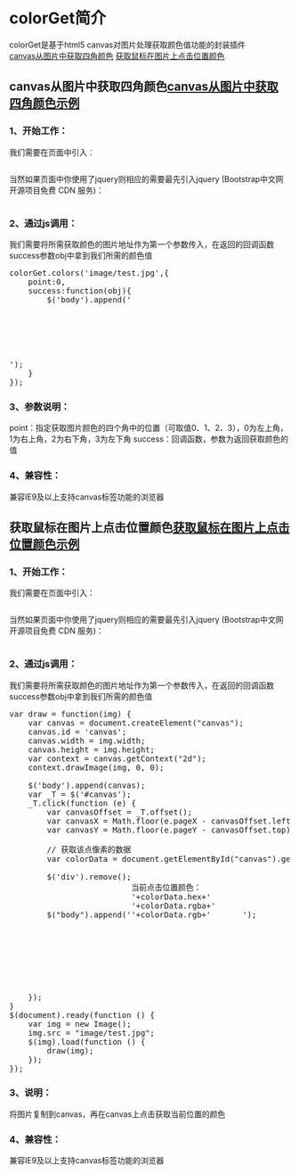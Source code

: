 <h1>colorGet简介</h1>

colorGet是基于html5 canvas对图片处理获取颜色值功能的封装插件<br/>
<a href="#colorGet1">canvas从图片中获取四角颜色</a>
<a href="#colorGet2">获取鼠标在图片上点击位置颜色</a>
<h2>canvas从图片中获取四角颜色<a href="http://www.shdnfw.com/plugin/colorGet/demo1.html">canvas从图片中获取四角颜色示例</a></h2>

<h3>1、开始工作：</h3>

我们需要在页面中引入：
<pre><script type="text/javascript" src="....../colorGet.js"></script></pre>
当然如果页面中你使用了jquery则相应的需要最先引入jquery (Bootstrap中文网开源项目免费 CDN 服务)：
<pre><script type="text/javascript" src="//cdn.bootcss.com/jquery/1.9.1/jquery.min.js"></script></pre>
<h3>2、通过js调用：</h3>

我们需要将所需获取颜色的图片地址作为第一个参数传入，在返回的回调函数success参数obj中拿到我们所需的颜色值
<pre>colorGet.colors('image/test.jpg',{
	point:0,
	success:function(obj){
		$('body').append('<div style="height:100px;width:100px;background-color:'+obj.hex+'"></div>');
	}
});</pre>
<h3>3、参数说明：</h3>

point：指定获取图片颜色的四个角中的位置（可取值0、1、2、3），0为左上角，1为右上角，2为右下角，3为左下角
success：回调函数，参数为返回获取颜色的值
<h3>4、兼容性：</h3>

兼容IE9及以上支持canvas标签功能的浏览器
<h2>获取鼠标在图片上点击位置颜色<a href="http://www.shdnfw.com/plugin/colorGet/demo2.html">获取鼠标在图片上点击位置颜色示例</a></h2>

<h3>1、开始工作：</h3>

我们需要在页面中引入：
<pre><script type="text/javascript" src="....../colorGetActive.js"></script></pre>
当然如果页面中你使用了jquery则相应的需要最先引入jquery (Bootstrap中文网开源项目免费 CDN 服务)：
<pre><script type="text/javascript" src="//cdn.bootcss.com/jquery/1.9.1/jquery.min.js"></script></pre>
<h3>2、通过js调用：</h3>

我们需要将所需获取颜色的图片地址作为第一个参数传入，在返回的回调函数success参数obj中拿到我们所需的颜色值
<pre>var draw = function(img) {
	var canvas = document.createElement("canvas");
	canvas.id = 'canvas';
	canvas.width = img.width;
	canvas.height = img.height;
	var context = canvas.getContext("2d");
	context.drawImage(img, 0, 0);

	$('body').append(canvas);
	var _T = $('#canvas');
	_T.click(function (e) {
		var canvasOffset = _T.offset();
		var canvasX = Math.floor(e.pageX - canvasOffset.left);
		var canvasY = Math.floor(e.pageY - canvasOffset.top);

		// 获取该点像素的数据
		var colorData = document.getElementById("canvas").getPixelColor(canvasX, canvasY);

		$('div').remove();
		$("body").append('<div style="height:200px;width:200px;display:inline-block;background-color:'+colorData.hex+'">当前点击位置颜色：<br>'+colorData.hex+'<br>'+colorData.rgba+'<br>'+colorData.rgb+'</div>');
	});
}
$(document).ready(function () {
	var img = new Image();
	img.src = "image/test.jpg";
	$(img).load(function () {
		draw(img);
	});
});</pre>

<h3>3、说明：</h3>

将图片复制到canvas，再在canvas上点击获取当前位置的颜色
<h3>4、兼容性：</h3>

兼容IE9及以上支持canvas标签功能的浏览器



<script type="text/javascript">
	$('pre').each(function(){
		var _tmp = $(this).html();
		_tmp = _tmp.replace(new RegExp('<','gm'),'&lt;').replace(new RegExp('script-tag',"gm"),'script');
		$(this).html(_tmp);
	});
</script>
